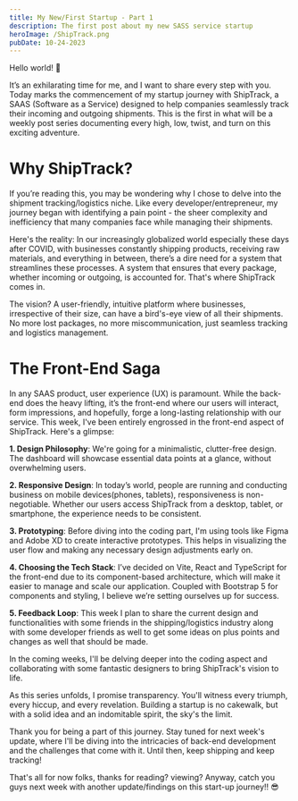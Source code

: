 ```yaml
---
title: My New/First Startup - Part 1
description: The first post about my new SASS service startup
heroImage: /ShipTrack.png
pubDate: 10-24-2023
---
```


Hello world! 🚀

It’s an exhilarating time for me, and I want to share every step with you. Today marks the commencement of my startup journey with ShipTrack, a SAAS (Software as a Service) designed to help companies seamlessly track their incoming and outgoing shipments. This is the first in what will be a weekly post series documenting every high, low, twist, and turn on this exciting adventure.

# Why ShipTrack?

If you’re reading this, you may be wondering why I chose to delve into the shipment tracking/logistics niche. Like every developer/entrepreneur, my journey began with identifying a pain point - the sheer complexity and inefficiency that many companies face while managing their shipments.

Here's the reality: In our increasingly globalized world especially these days after COVID, with businesses constantly shipping products, receiving raw materials, and everything in between, there’s a dire need for a system that streamlines these processes. A system that ensures that every package, whether incoming or outgoing, is accounted for. That's where ShipTrack comes in.

The vision? A user-friendly, intuitive platform where businesses, irrespective of their size, can have a bird's-eye view of all their shipments. No more lost packages, no more miscommunication, just seamless tracking and logistics management.

# The Front-End Saga

In any SAAS product, user experience (UX) is paramount. While the back-end does the heavy lifting, it’s the front-end where our users will interact, form impressions, and hopefully, forge a long-lasting relationship with our service. This week, I've been entirely engrossed in the front-end aspect of ShipTrack. Here's a glimpse:

**1. Design Philosophy**: We're going for a minimalistic, clutter-free design. The dashboard will showcase essential data points at a glance, without overwhelming users.

**2. Responsive Design**: In today’s world, people are running and conducting business on mobile devices(phones, tablets), responsiveness is non-negotiable. Whether our users access ShipTrack from a desktop, tablet, or smartphone, the experience needs to be consistent.

**3. Prototyping**: Before diving into the coding part, I'm using tools like Figma and Adobe XD to create interactive prototypes. This helps in visualizing the user flow and making any necessary design adjustments early on.

**4. Choosing the Tech Stack**: I’ve decided on Vite, React and TypeScript for the front-end due to its component-based architecture, which will make it easier to manage and scale our application. Coupled with Bootstrap 5 for components and styling, I believe we’re setting ourselves up for success.

**5. Feedback Loop**: This week I plan to share the current design and functionalities with some friends in the shipping/logistics industry along with some developer friends as well to get some ideas on plus points and changes as well that should be made.

In the coming weeks, I'll be delving deeper into the coding aspect and collaborating with some fantastic designers to bring ShipTrack's vision to life.

As this series unfolds, I promise transparency. You'll witness every triumph, every hiccup, and every revelation. Building a startup is no cakewalk, but with a solid idea and an indomitable spirit, the sky's the limit.

Thank you for being a part of this journey. Stay tuned for next week's update, where I'll be diving into the intricacies of back-end development and the challenges that come with it. Until then, keep shipping and keep tracking!

That's all for now folks, thanks for reading? viewing? Anyway, catch you guys next week with another update/findings on this start-up journey!! 😎
